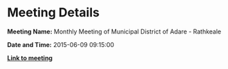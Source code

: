 # Meeting Details

**Meeting Name:** Monthly Meeting of Municipal District of Adare - Rathkeale

**Date and Time:** 2015-06-09 09:15:00

**<a href="https://www.limerick.ie/council/whats-on/monthly-meeting-municipal-district-adare-rathkeale-19" target="_blank">Link to meeting</a>**
